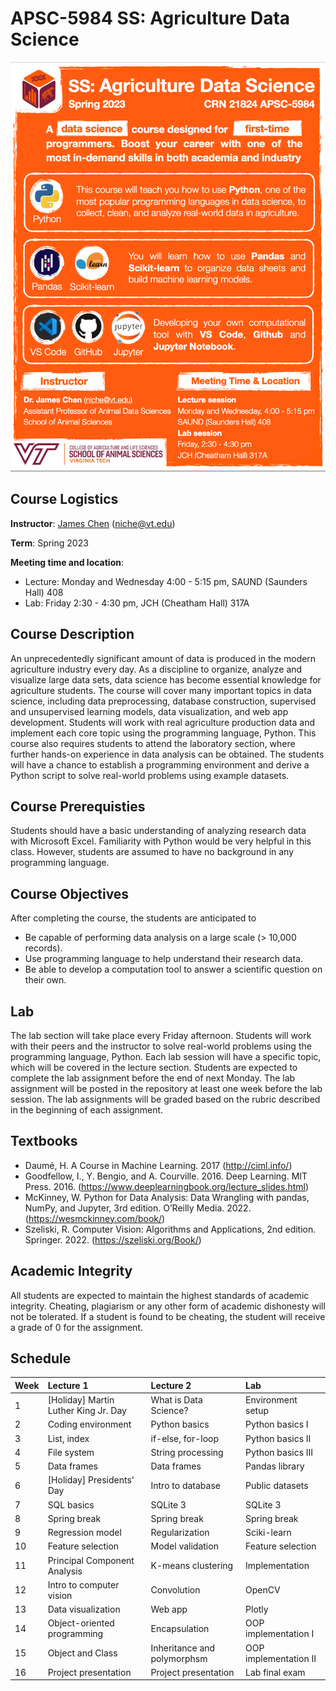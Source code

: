 # APSC-5984 SS: Agriculture Data Science

![](APSC-5984-Flyer.png)

## Course Logistics

**Instructor**: [James Chen](https://github.com/poissonfish) (<niche@vt.edu>)

**Term**: Spring 2023

**Meeting time and location**:

* Lecture: Monday and Wednesday 4:00 - 5:15 pm, SAUND (Saunders Hall) 408
* Lab: Friday 2:30 - 4:30 pm, JCH (Cheatham Hall) 317A

## Course Description

An unprecedentedly significant amount of data is produced in the modern agriculture industry every day. As a discipline to organize, analyze and visualize large data sets, data science has become essential knowledge for agriculture students. The course will cover many important topics in data science, including data preprocessing, database construction, supervised and unsupervised learning models, data visualization, and web app development. Students will work with real agriculture production data and implement each core topic using the programming language, Python. This course also requires students to attend the laboratory section, where further hands-on experience in data analysis can be obtained. The students will have a chance to establish a programming environment and derive a Python script to solve real-world problems using example datasets.

## Course Prerequisties

Students should have a basic understanding of analyzing research data with Microsoft Excel.  Familiarity with Python would be very helpful in this class. However, students are assumed to have no background in any programming language.

## Course Objectives

After completing the course, the students are anticipated to

* Be capable of performing data analysis on a large scale (> 10,000 records).
* Use programming language to help understand their research data.
* Be able to develop a computation tool to answer a scientific question on their own.

## Lab

The lab section will take place every Friday afternoon.  Students will work with their peers and the instructor to solve real-world problems using the programming language, Python.  Each lab session will have a specific topic, which will be covered in the lecture section.  Students are expected to complete the lab assignment before the end of next Monday.
The lab assignment will be posted in the repository at least one week before the lab session. The lab assignments will be graded based on the rubric described in the beginning of each assignment.

## Textbooks

* Daumé, H. A Course in Machine Learning. 2017 (<http://ciml.info/>)
* Goodfellow, I., Y. Bengio, and A. Courville. 2016. Deep Learning. MIT Press. 2016. (<https://www.deeplearningbook.org/lecture_slides.html>)
* McKinney, W. Python for Data Analysis: Data Wrangling with pandas, NumPy, and Jupyter, 3rd edition. O’Reilly Media. 2022. (<https://wesmckinney.com/book/>)
* Szeliski, R. Computer Vision: Algorithms and Applications, 2nd edition. Springer. 2022. (<https://szeliski.org/Book/>)

## Academic Integrity

All students are expected to maintain the highest standards of academic integrity.  Cheating, plagiarism or any other form of academic dishonesty will not be tolerated. If a student is found to be cheating, the student will receive a grade of 0 for the assignment.

## Schedule

| Week | Lecture 1 | Lecture 2 | Lab |
| :--- | :-------- | :-------- | :---|
| 1 | [Holiday] Martin Luther King Jr. Day | What is Data Science? | Environment setup |
| 2 | Coding environment | Python basics | Python basics I |
| 3 | List, index | if-else, for-loop | Python basics II |
| 4 | File system | String processing | Python basics III |
| 5 | Data frames | Data frames | Pandas library |
| 6 | [Holiday] Presidents' Day | Intro to database | Public datasets |
| 7 | SQL basics | SQLite 3 | SQLite 3 |
| 8 | Spring break | Spring break | Spring break |
| 9 | Regression model | Regularization | Sciki-learn |
| 10 | Feature selection | Model validation | Feature selection |
| 11 | Principal Component Analysis | K-means clustering | Implementation |
| 12 | Intro to computer vision | Convolution | OpenCV |
| 13 | Data visualization | Web app | Plotly |
| 14 | Object-oriented programming | Encapsulation | OOP implementation I |
| 15 | Object and Class | Inheritance and polymorphsm | OOP implementation II |
| 16 | Project presentation | Project presentation | Lab final exam |
